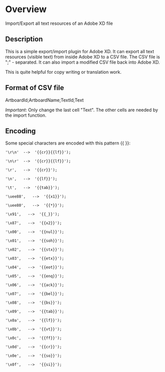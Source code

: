 # Overview

Import/Export all text resources of an Adobe XD file

## Description

This is a simple export/import plugin for Adobe XD.
It can export all text resources (visible text) from inside Adobe XD to a CSV file.
The CSV file is ";" - separated.
It can also import a modified CSV file back into Adobe XD.

This is quite helpful for copy writing or translation work.

## Format of CSV file
ArtboardId;ArtboardName;TextId;Text

_Important_:
Only change the last cell "Text". The other cells are needed by the import function.

## Encoding
Some special characters are encoded with this pattern {{ }}:

```
'\r\n'  -->  '{{cr}}{{lf}}');

'\n\r'  -->  '{{cr}}{{lf}}');

'\r',   -->  '{{cr}}');

'\n',   -->  '{{lf}}');

'\t',   -->  '{{tab}}');

'\uee88',   -->  '{{x1}}');

'\uee80',   -->  '{{*}}');

'\x91',   -->  '{{_}}');

'\x87',   -->  '{{x2}}');

'\x00',   -->  '{{nul}}');

'\x01',   -->  '{{soh}}');

'\x02',   -->  '{{stx}}');

'\x03',   -->  '{{etx}}');

'\x04',   -->  '{{eot}}');

'\x05',   -->  '{{enq}}');

'\x06',   -->  '{{ack}}');

'\x07',   -->  '{{bel}}');

'\x08',   -->  '{{bs}}');

'\x09',   -->  '{{tab}}');

'\x0a',   -->  '{{lf}}');

'\x0b',   -->  '{{vt}}');

'\x0c',   -->  '{{ff}}');

'\x0d',   -->  '{{cr}}');

'\x0e',   -->  '{{so}}');

'\x0f',   -->  '{{si}}');
```